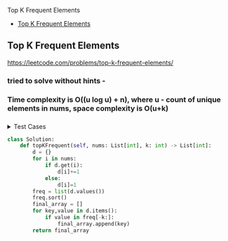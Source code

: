 Top K Frequent Elements
 

+ [Top K Frequent Elements](#top-k-frequent-elements)

## Top K Frequent Elements

https://leetcode.com/problems/top-k-frequent-elements/

### tried to solve without hints - 
### Time complexity is O((u log u) + n), where u - count of unique elements in nums, space complexity is O(u+k)
### 

<details><summary>Test Cases</summary><blockquote>
        
   
</blockquote></details>


```python
class Solution:
    def topKFrequent(self, nums: List[int], k: int) -> List[int]:
        d = {}
        for i in nums:
            if d.get(i):
                d[i]+=1
            else:
                d[i]=1
        freq = list(d.values())
        freq.sort()
        final_array = []
        for key,value in d.items():
            if value in freq[-k:]:
                final_array.append(key)
        return final_array
```
